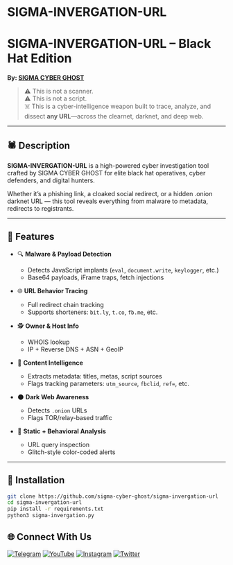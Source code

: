 # SIGMA-INVERGATION-URL

# SIGMA-INVERGATION-URL – Black Hat Edition

**By: [SIGMA CYBER GHOST](https://github.com/sigma-cyber-ghost)**

> ⚠️ This is not a scanner.  
> ⚠️ This is not a script.  
> ☠️ This is a cyber-intelligence weapon built to trace, analyze, and dissect **any URL**—across the clearnet, darknet, and deep web.

---

## 🕷️ Description

**SIGMA-INVERGATION-URL** is a high-powered cyber investigation tool crafted by SIGMA CYBER GHOST for elite black hat operatives, cyber defenders, and digital hunters.

Whether it’s a phishing link, a cloaked social redirect, or a hidden .onion darknet URL — this tool reveals everything from malware to metadata, redirects to registrants.

---

## 🧠 Features

- 🔍 **Malware & Payload Detection**
  - Detects JavaScript implants (`eval`, `document.write`, `keylogger`, etc.)
  - Base64 payloads, iFrame traps, fetch injections

- 🌐 **URL Behavior Tracing**
  - Full redirect chain tracking
  - Supports shorteners: `bit.ly`, `t.co`, `fb.me`, etc.

- 🕵️ **Owner & Host Info**
  - WHOIS lookup
  - IP + Reverse DNS + ASN + GeoIP

- 🧬 **Content Intelligence**
  - Extracts metadata: titles, metas, script sources
  - Flags tracking parameters: `utm_source`, `fbclid`, `ref=`, etc.

- 🌑 **Dark Web Awareness**
  - Detects `.onion` URLs
  - Flags TOR/relay-based traffic

- 🧪 **Static + Behavioral Analysis**
  - URL query inspection
  - Glitch-style color-coded alerts

---

## 🧰 Installation

```bash
git clone https://github.com/sigma-cyber-ghost/sigma-invergation-url
cd sigma-invergation-url
pip install -r requirements.txt
python3 sigma-invergation.py
```

## 🌐 Connect With Us

[![Telegram](https://img.shields.io/badge/Telegram-Sigma_Ghost-blue?logo=telegram)](https://t.me/Sigma_Cyber_Ghost)  [![YouTube](https://img.shields.io/badge/YouTube-Sigma_Ghost-red?logo=youtube)](https://www.youtube.com/@sigma_ghost_hacking)  [![Instagram](https://img.shields.io/badge/Instagram-Safder_Khan-purple?logo=instagram)](https://www.instagram.com/safderkhan0800_/)  [![Twitter](https://img.shields.io/badge/Twitter-@safderkhan0800_-1DA1F2?logo=twitter)](https://twitter.com/safderkhan0800_)
